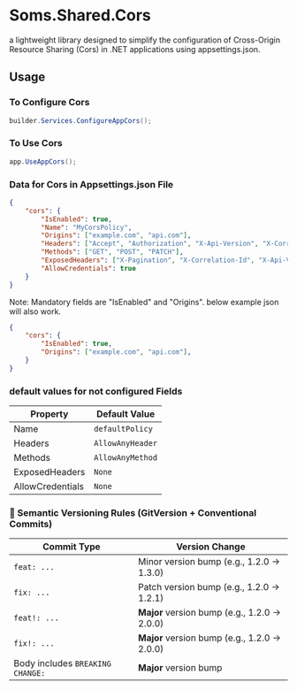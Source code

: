 # Soms.Shared.Cors
a lightweight library designed to simplify the configuration of Cross-Origin Resource Sharing (Cors) in .NET applications using appsettings.json.


## Usage

### To Configure Cors
```csharp
builder.Services.ConfigureAppCors();
```

### To Use Cors
```csharp
app.UseAppCors();
```

### Data for Cors in Appsettings.json File

```json
{
    "cors": {
        "IsEnabled": true,
        "Name": "MyCorsPolicy",
        "Origins": ["example.com", "api.com"],
        "Headers": ["Accept", "Authorization", "X-Api-Version", "X-Correlation-Id"],
        "Methods": ["GET", "POST", "PATCH"],
        "ExposedHeaders": ["X-Pagination", "X-Correlation-Id", "X-Api-Version"],
        "AllowCredentials": true
    }
}
```

Note: Mandatory fields are "IsEnabled" and "Origins". below example json will also work. 

```json
{
    "cors": {
        "IsEnabled": true,
        "Origins": ["example.com", "api.com"],
    }
}
```

### default values for not configured Fields

| Property         | Default Value     |
|------------------|-------------------|
| Name             | `defaultPolicy`   |
| Headers          | `AllowAnyHeader`  |
| Methods          | `AllowAnyMethod`  |
| ExposedHeaders   | `None`            |
| AllowCredentials | `None`            |

### 🚀 Semantic Versioning Rules (GitVersion + Conventional Commits)

| Commit Type                         | Version Change                     |
|------------------------------------|------------------------------------|
| `feat: ...`                        | Minor version bump (e.g., 1.2.0 → 1.3.0) |
| `fix: ...`                         | Patch version bump (e.g., 1.2.0 → 1.2.1) |
| `feat!: ...`                       | **Major** version bump (e.g., 1.2.0 → 2.0.0) |
| `fix!: ...`                        | **Major** version bump (e.g., 1.2.0 → 2.0.0) |
| Body includes `BREAKING CHANGE:`  | **Major** version bump             |